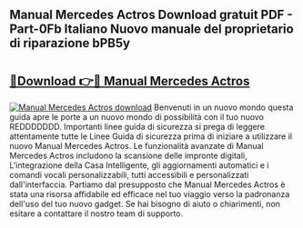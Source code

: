 ## Manual Mercedes Actros Download gratuit PDF - Part-0Fb Italiano Nuovo manuale del proprietario di riparazione bPB5y

# <h2><a href="http://dfa1dc.blite.top/?on=Manual+Mercedes+Actros">🔗Download 👉🔴 Manual Mercedes Actros</a></h2>

[![Manual Mercedes Actros download](https://i.imgur.com/lujVjoI.png)](http://dfa1dc.blite.top/?on=Manual+Mercedes+Actros)
Benvenuti in un nuovo mondo questa guida apre le porte a un nuovo mondo di possibilità con il tuo nuovo REDDDDDDD. Importanti linee guida di sicurezza si prega di leggere attentamente tutte le Linee Guida di sicurezza prima di iniziare a utilizzare il nuovo Manual Mercedes Actros. Le funzionalità avanzate di Manual Mercedes Actros includono la scansione delle impronte digitali, L'integrazione della Casa Intelligente, gli aggiornamenti automatici e i comandi vocali personalizzabili, tutti accessibili e personalizzati dall'interfaccia. Partiamo dal presupposto che Manual Mercedes Actros è stata una risorsa affidabile ed efficace nel tuo viaggio verso la padronanza dell'uso del tuo nuovo gadget. Se hai bisogno di aiuto o chiarimenti, non esitare a contattare il nostro team di supporto.
